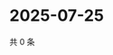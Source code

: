 # 2025-07-25

共 0 条

<!-- BEGIN ZHIHUQUESTIONS -->
<!-- 最后更新时间 Fri Jul 25 2025 08:59:50 GMT+0800 (China Standard Time) -->

<!-- END ZHIHUQUESTIONS -->

